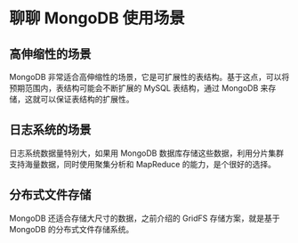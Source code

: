 # 聊聊 MongoDB 使用场景

## 高伸缩性的场景

MongoDB 非常适合高伸缩性的场景，它是可扩展性的表结构。基于这点，可以将预期范围内，表结构可能会不断扩展的 MySQL 表结构，通过 MongoDB 来存储，这就可以保证表结构的扩展性。

## 日志系统的场景

日志系统数据量特别大，如果用 MongoDB 数据库存储这些数据，利用分片集群支持海量数据，同时使用聚集分析和 MapReduce 的能力，是个很好的选择。

## 分布式文件存储

MongoDB 还适合存储大尺寸的数据，之前介绍的 GridFS 存储方案，就是基于 MongoDB 的分布式文件存储系统。